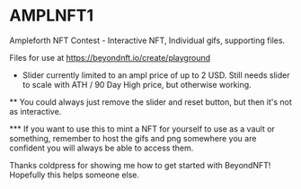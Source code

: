 # AMPLNFT1
Ampleforth NFT Contest - Interactive NFT, Individual gifs, supporting files.

Files for use at https://beyondnft.io/create/playground 

* Slider currently limited to an ampl price of up to 2 USD. Still needs slider to scale with ATH / 90 Day High price, but otherwise working. 

** You could always just remove the slider and reset button, but then it's not as interactive.

*** If you want to use this to mint a NFT for yourself to use as a vault or something, remember to host the gifs and png somewhere you are confident you will always be able to access them.  

Thanks coldpress for showing me how to get started with BeyondNFT! Hopefully this helps someone else.
